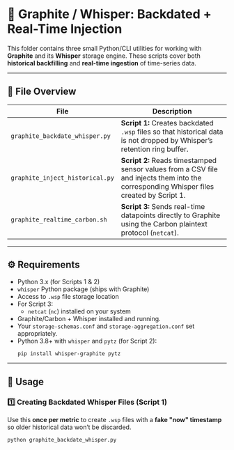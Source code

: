 # 📂 Graphite / Whisper: Backdated + Real-Time Injection

This folder contains three small Python/CLI utilities for working with **Graphite** and its **Whisper** storage engine. These scripts cover both **historical backfilling** and **real-time ingestion** of time-series data.

---

## 📄 File Overview

| File                        | Description |
|-----------------------------|-------------|
| `graphite_backdate_whisper.py` | **Script 1:** Creates backdated `.wsp` files so that historical data is not dropped by Whisper’s retention ring buffer. |
| `graphite_inject_historical.py` | **Script 2:** Reads timestamped sensor values from a CSV file and injects them into the corresponding Whisper files created by Script 1. |
| `graphite_realtime_carbon.sh`   | **Script 3:** Sends real-time datapoints directly to Graphite using the Carbon plaintext protocol (`netcat`). |

---

## ⚙️ Requirements

- Python 3.x (for Scripts 1 & 2)
- `whisper` Python package (ships with Graphite)
- Access to `.wsp` file storage location
- For Script 3:
  - `netcat` (`nc`) installed on your system
- Graphite/Carbon + Whisper installed and running.
- Your `storage-schemas.conf` and `storage-aggregation.conf` set appropriately.
- Python 3.8+ with `whisper` and `pytz` (for Script 2):
  ```bash
  pip install whisper-graphite pytz

---

## 🚀 Usage

### 1️⃣ Creating Backdated Whisper Files (Script 1)
Use this **once per metric** to create `.wsp` files with a **fake "now" timestamp** so older historical data won’t be discarded.
```bash
python graphite_backdate_whisper.py
